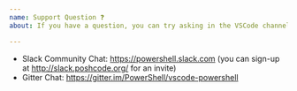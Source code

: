 ```yaml
---
name: Support Question ❓
about: If you have a question, you can try asking in the VSCode channel of the international PowerShell Slack channel first.  You can also try Gitter chat for vscode-powershell.

---
```


* Slack Community Chat: https://powershell.slack.com (you can sign-up at http://slack.poshcode.org/ for an invite)
* Gitter Chat: https://gitter.im/PowerShell/vscode-powershell
